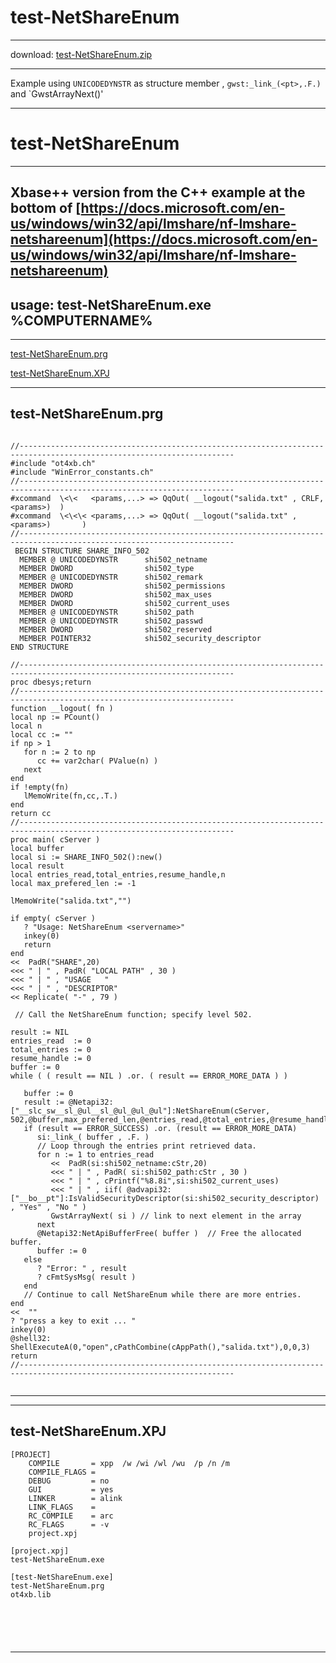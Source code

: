 # test-NetShareEnum  
 
------ 
 
download: [test-NetShareEnum.zip](test-NetShareEnum.zip) 
 
 
------ 
 
Example using `UNICODEDYNSTR` as structure member ,  `gwst:_link_(<pt>,.F.)` and `GwstArrayNext(<st>)' 

------ 
 
# test-NetShareEnum
----
Xbase++ version from the C++ example at the bottom of 
[https://docs.microsoft.com/en-us/windows/win32/api/lmshare/nf-lmshare-netshareenum](https://docs.microsoft.com/en-us/windows/win32/api/lmshare/nf-lmshare-netshareenum)
----
usage: test-NetShareEnum.exe %COMPUTERNAME%
----

 
------ 
 
 
[test-NetShareEnum.prg](#test-NetShareEnum.prg)   
 
[test-NetShareEnum.XPJ](#test-NetShareEnum.XPJ)   
 
------ 
 
## test-NetShareEnum.prg  
 
``` 

//----------------------------------------------------------------------------------------------------------------------
#include "ot4xb.ch"              
#include "WinError_constants.ch"
//----------------------------------------------------------------------------------------------------------------------
#xcommand  \<\<   <params,...> => QqOut( __logout("salida.txt" , CRLF,<params>)  )
#xcommand  \<\<\< <params,...> => QqOut( __logout("salida.txt" , <params>)       )
//----------------------------------------------------------------------------------------------------------------------
 BEGIN STRUCTURE SHARE_INFO_502
  MEMBER @ UNICODEDYNSTR      shi502_netname
  MEMBER DWORD                shi502_type
  MEMBER @ UNICODEDYNSTR      shi502_remark
  MEMBER DWORD                shi502_permissions
  MEMBER DWORD                shi502_max_uses
  MEMBER DWORD                shi502_current_uses
  MEMBER @ UNICODEDYNSTR      shi502_path
  MEMBER @ UNICODEDYNSTR      shi502_passwd
  MEMBER DWORD                shi502_reserved
  MEMBER POINTER32            shi502_security_descriptor
END STRUCTURE

//----------------------------------------------------------------------------------------------------------------------
proc dbesys;return
//----------------------------------------------------------------------------------------------------------------------
function __logout( fn )
local np := PCount()
local n
local cc := ""
if np > 1
   for n := 2 to np
      cc += var2char( PValue(n) )
   next
end
if !empty(fn)
   lMemoWrite(fn,cc,.T.)
end
return cc
//----------------------------------------------------------------------------------------------------------------------
proc main( cServer )
local buffer
local si := SHARE_INFO_502():new()
local result
local entries_read,total_entries,resume_handle,n       
local max_prefered_len := -1

lMemoWrite("salida.txt","")

if empty( cServer )
   ? "Usage: NetShareEnum <servername>"
   inkey(0)
   return
end
<<  PadR("SHARE",20)                                                                               
<<< " | " , PadR( "LOCAL PATH" , 30 )
<<< " | " , "USAGE   "
<<< " | " , "DESCRIPTOR"             
<< Replicate( "-" , 79 )

 // Call the NetShareEnum function; specify level 502.
   
result := NIL
entries_read  := 0
total_entries := 0
resume_handle := 0    
buffer := 0
while ( ( result == NIL ) .or. ( result == ERROR_MORE_DATA ) )       

   buffer := 0
   result := @Netapi32:["__slc_sw__sl_@ul__sl_@ul_@ul_@ul"]:NetShareEnum(cServer, 502,@buffer,max_prefered_len,@entries_read,@total_entries,@resume_handle)
   if (result == ERROR_SUCCESS) .or. (result == ERROR_MORE_DATA)
      si:_link_( buffer	, .F. )
      // Loop through the entries print retrieved data.
      for n := 1 to entries_read
         <<  PadR(si:shi502_netname:cStr,20) 
         <<< " | " , PadR( si:shi502_path:cStr , 30 )
         <<< " | " , cPrintf("%8.8i",si:shi502_current_uses) 
         <<< " | " , iif( @advapi32:["__bo__pt"]:IsValidSecurityDescriptor(si:shi502_security_descriptor) , "Yes" , "No " )
         GwstArrayNext( si ) // link to next element in the array
      next
      @Netapi32:NetApiBufferFree( buffer )  // Free the allocated buffer.
      buffer := 0
   else 
      ? "Error: " , result
      ? cFmtSysMsg( result )
   end
   // Continue to call NetShareEnum while there are more entries. 
end   
<<  ""
? "press a key to exit ... "
inkey(0)
@shell32: ShellExecuteA(0,"open",cPathCombine(cAppPath(),"salida.txt"),0,0,3)
return
//----------------------------------------------------------------------------------------------------------------------
  
``` 
 
------ 
 
------ 
 
## test-NetShareEnum.XPJ  
 
``` 
[PROJECT]
    COMPILE       = xpp  /w /wi /wl /wu  /p /n /m
    COMPILE_FLAGS =
    DEBUG         = no
    GUI           = yes
    LINKER        = alink
    LINK_FLAGS    =
    RC_COMPILE    = arc
    RC_FLAGS      = -v
    project.xpj

[project.xpj]
test-NetShareEnum.exe

[test-NetShareEnum.exe]
test-NetShareEnum.prg
ot4xb.lib




 
``` 
 
------ 
